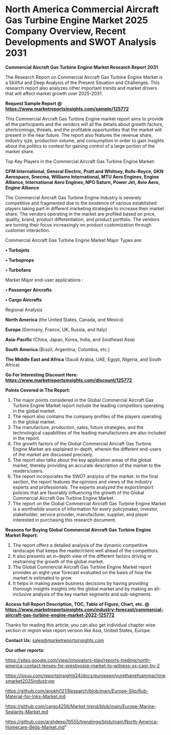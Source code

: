 # North America Commercial Aircraft Gas Turbine Engine Market 2025 Company Overview, Recent Developments and SWOT Analysis 2031

<strong>Commercial Aircraft Gas Turbine Engine Market Research Report 2031</strong>

The Research Report on Commercial Aircraft Gas Turbine Engine Market is a Skillful and Deep Analysis of the Present Situation and Challenges. This research report also analyzes other important trends and market drivers that will affect market growth over 2025-2031.

<strong>Request Sample Report @ <a href=https://www.marketreportsinsights.com/sample/125772>https://www.marketreportsinsights.com/sample/125772</a></strong>

This Commercial Aircraft Gas Turbine Engine market report aims to provide all the participants and the vendors will all the details about growth factors, shortcomings, threats, and the profitable opportunities that the market will present in the near future. The report also features the revenue share, industry size, production volume, and consumption in order to gain insights about the politics to contest for gaining control of a large portion of the market share.

Top Key Players in the Commercial Aircraft Gas Turbine Engine Market:

<strong>CFM International, General Electric, Pratt and Whitney, Rolls-Royce, GKN Aerospace, Snecma, Williams International, MTU Aero Engines, Engine Alliance, International Aero Engines, NPO Saturn, Power Jet, Avio Aero, Engine Alliance</strong>

The Commercial Aircraft Gas Turbine Engine Industry is severely competitive and fragmented due to the existence of various established players taking part in different marketing strategies to increase their market share. The vendors operating in the market are profiled based on price, quality, brand, product differentiation, and product portfolio. The vendors are turning their focus increasingly on product customization through customer interaction.

Commercial Aircraft Gas Turbine Engine Market Major Types are:

<strong>• Turbojets

• Turboprops

• Turbofans</strong>

Market Major end-user applications :

<strong>• Passenger Aircrafts

• Cargo Aircrafts</strong>

Regional Analysis

</u><strong><b>North America</b></strong> (the United States, Canada, and Mexico)

<strong><b>Europe </b></strong>(Germany, France, UK, Russia, and Italy)

<strong><b>Asia-Pacific</b></strong> (China, Japan, Korea, India, and Southeast Asia)

<strong><b>South America</b></strong> (Brazil, Argentina, Colombia, etc.)

<strong><b>The Middle East and Africa</b></strong> (Saudi Arabia, UAE, Egypt, Nigeria, and South Africa)

<strong>Go For Interesting Discount Here: <a href=https://www.marketreportsinsights.com/discount/125772>https://www.marketreportsinsights.com/discount/125772</a></strong>

<strong>Points Covered in The Report:</strong>
<ol>
  <li>The major points considered in the Global Commercial Aircraft Gas Turbine Engine Market report include the leading competitors operating in the global market.</li>
  <li>The report also contains the company profiles of the players operating in the global market.</li>
  <li>The manufacture, production, sales, future strategies, and the technological capabilities of the leading manufacturers are also included in the report.</li>
  <li>The growth factors of the Global Commercial Aircraft Gas Turbine Engine Market are explained in-depth, wherein the different end-users of the market are discussed precisely.</li>
  <li>The report also talks about the key application areas of the global market, thereby providing an accurate description of the market to the readers/users.</li>
  <li>The report incorporates the SWOT analysis of the market. In the final section, the report features the opinions and views of the industry experts and professionals. The experts analyzed the export/import policies that are favorably influencing the growth of the Global Commercial Aircraft Gas Turbine Engine Market.</li>
  <li>The report on the Global Commercial Aircraft Gas Turbine Engine Market is a worthwhile source of information for every policymaker, investor, stakeholder, service provider, manufacturer, supplier, and player interested in purchasing this research document.</li>
</ol>
<strong>Reasons for Buying Global Commercial Aircraft Gas Turbine Engine Market Report:</strong>

<ol>
  <li>The report offers a detailed analysis of the dynamic competitive landscape that keeps the reader/client well ahead of the competitors.</li>
  <li>It also presents an in-depth view of the different factors driving or restraining the growth of the global market.</li>
  <li>The Global Commercial Aircraft Gas Turbine Engine Market report provides an eight-year forecast evaluated on the basis of how the market is estimated to grow.</li>
  <li>It helps in making aware business decisions by having providing thorough insights insights into the global market and by making an all-inclusive analysis of the key market segments and sub-segments.</li>
</ol>
<strong>Access full Report Description, TOC, Table of Figure, Chart, etc. @ <a href=https://www.marketreportsinsights.com/industry-forecast/commercial-aircraft-gas-turbine-engine-market-2022-125772>https://www.marketreportsinsights.com/industry-forecast/commercial-aircraft-gas-turbine-engine-market-2022-125772</a></strong>


Thanks for reading this article; you can also get individual chapter wise section or region wise report version like Asia, United States, Europe.

<strong>Contact Us:</strong>
sales@marketreportsinsights.com

<strong>Our other reports:</strong>

<a href=https://sites.google.com/view/innovators-play/reports-treding/north-america-contact-lenses-for-presbyopia-market-to-witness-xx-cagr-by-2>https://sites.google.com/view/innovators-play/reports-treding/north-america-contact-lenses-for-presbyopia-market-to-witness-xx-cagr-by-2</a>

<a href=https://issuu.com/reportsinsights24/docs/europepolyurethanefoammachinesmarket2025industrypr>https://issuu.com/reportsinsights24/docs/europepolyurethanefoammachinesmarket2025industrypr</a>

<a href=https://github.com/anokhi121/Research/blob/main/Europe-Slip/Rub-Material-for-Inks-Market.md>https://github.com/anokhi121/Research/blob/main/Europe-Slip/Rub-Material-for-Inks-Market.md</a>

<a href=https://github.com/cargo4256/Market-trend/blob/main/Europe-Marine-Sealants-Market.md>https://github.com/cargo4256/Market-trend/blob/main/Europe-Marine-Sealants-Market.md</a>

<a href=https://github.com/arshdeep76555/trendingg/blob/main/North-America-Homecare-Beds-Market.md>https://github.com/arshdeep76555/trendingg/blob/main/North-America-Homecare-Beds-Market.md</a>"
